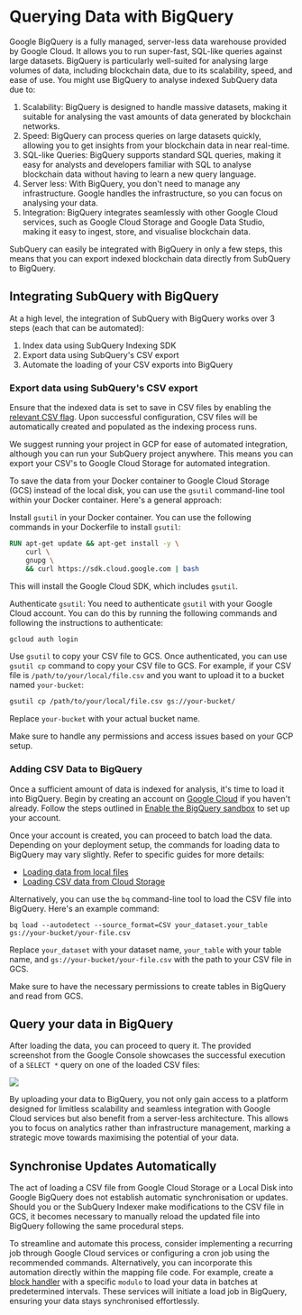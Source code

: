 # Querying Data with BigQuery

Google BigQuery is a fully managed, server-less data warehouse provided by Google Cloud. It allows you to run super-fast, SQL-like queries against large datasets. BigQuery is particularly well-suited for analysing large volumes of data, including blockchain data, due to its scalability, speed, and ease of use. You might use BigQuery to analyse indexed SubQuery data due to:

1. Scalability: BigQuery is designed to handle massive datasets, making it suitable for analysing the vast amounts of data generated by blockchain networks.
2. Speed: BigQuery can process queries on large datasets quickly, allowing you to get insights from your blockchain data in near real-time.
3. SQL-like Queries: BigQuery supports standard SQL queries, making it easy for analysts and developers familiar with SQL to analyse blockchain data without having to learn a new query language.
4. Server less: With BigQuery, you don't need to manage any infrastructure. Google handles the infrastructure, so you can focus on analysing your data.
5. Integration: BigQuery integrates seamlessly with other Google Cloud services, such as Google Cloud Storage and Google Data Studio, making it easy to ingest, store, and visualise blockchain data.

SubQuery can easily be integrated with BigQuery in only a few steps, this means that you can export indexed blockchain data directly from SubQuery to BigQuery.

## Integrating SubQuery with BigQuery

At a high level, the integration of SubQuery with BigQuery works over 3 steps (each that can be automated):

1. Index data using SubQuery Indexing SDK
2. Export data using SubQuery's CSV export
3. Automate the loading of your CSV exports into BigQuery

### Export data using SubQuery's CSV export

Ensure that the indexed data is set to save in CSV files by enabling the [relevant CSV flag](../../references.md#csv-out-dir). Upon successful configuration, CSV files will be automatically created and populated as the indexing process runs.

We suggest running your project in GCP for ease of automated integration, although you can run your SubQuery project anywhere. This means you can export your CSV's to Google Cloud Storage for automated integration.

To save the data from your Docker container to Google Cloud Storage (GCS) instead of the local disk, you can use the `gsutil` command-line tool within your Docker container. Here's a general approach:

Install `gsutil` in your Docker container. You can use the following commands in your Dockerfile to install `gsutil`:

```Dockerfile
RUN apt-get update && apt-get install -y \
    curl \
    gnupg \
    && curl https://sdk.cloud.google.com | bash
```

This will install the Google Cloud SDK, which includes `gsutil`.

Authenticate `gsutil`: You need to authenticate `gsutil` with your Google Cloud account. You can do this by running the following commands and following the instructions to authenticate:

```sh
gcloud auth login
```

Use `gsutil` to copy your CSV file to GCS. Once authenticated, you can use `gsutil cp` command to copy your CSV file to GCS. For example, if your CSV file is `/path/to/your/local/file.csv` and you want to upload it to a bucket named `your-bucket`:

```sh
gsutil cp /path/to/your/local/file.csv gs://your-bucket/
```

Replace `your-bucket` with your actual bucket name.

Make sure to handle any permissions and access issues based on your GCP setup.

### Adding CSV Data to BigQuery

Once a sufficient amount of data is indexed for analysis, it's time to load it into BigQuery. Begin by creating an account on [Google Cloud](https://cloud.google.com) if you haven't already. Follow the steps outlined in [Enable the BigQuery sandbox](https://cloud.google.com/bigquery/docs/sandbox) to set up your account.

Once your account is created, you can proceed to batch load the data. Depending on your deployment setup, the commands for loading data to BigQuery may vary slightly. Refer to specific guides for more details:

- [Loading data from local files](https://cloud.google.com/bigquery/docs/batch-loading-data#loading_data_from_local_files)
- [Loading CSV data from Cloud Storage](https://cloud.google.com/bigquery/docs/loading-data-cloud-storage-csv)

Alternatively, you can use the `bq` command-line tool to load the CSV file into BigQuery. Here's an example command:

`bq load --autodetect --source_format=CSV your_dataset.your_table gs://your-bucket/your-file.csv`

Replace `your_dataset` with your dataset name, `your_table` with your table name, and `gs://your-bucket/your-file.csv` with the path to your CSV file in GCS.

Make sure to have the necessary permissions to create tables in BigQuery and read from GCS.

## Query your data in BigQuery

After loading the data, you can proceed to query it. The provided screenshot from the Google Console showcases the successful execution of a `SELECT *` query on one of the loaded CSV files:

![](/assets/img/run_publish/bigquery/consoleBigquery.png)

By uploading your data to BigQuery, you not only gain access to a platform designed for limitless scalability and seamless integration with Google Cloud services but also benefit from a server-less architecture. This allows you to focus on analytics rather than infrastructure management, marking a strategic move towards maximising the potential of your data.

## Synchronise Updates Automatically

The act of loading a CSV file from Google Cloud Storage or a Local Disk into Google BigQuery does not establish automatic synchronisation or updates. Should you or the SubQuery Indexer make modifications to the CSV file in GCS, it becomes necessary to manually reload the updated file into BigQuery following the same procedural steps.

To streamline and automate this process, consider implementing a recurring job through Google Cloud services or configuring a cron job using the recommended commands. Alternatively, you can incorporate this automation directly within the mapping file code. For example, create a [block handler](../../../build/manifest/chain-specific/ethereum.md#mapping-handlers-and-filters) with a specific `modulo` to load your data in batches at predetermined intervals. These services will initiate a load job in BigQuery, ensuring your data stays synchronised effortlessly.
